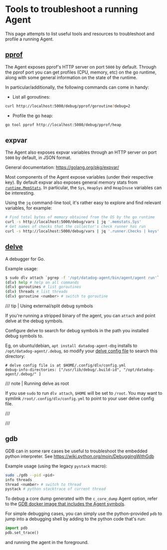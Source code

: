 # Tools to troubleshoot a running Agent

This page attempts to list useful tools and resources to troubleshoot and profile a running Agent.

## [pprof](https://golang.org/pkg/net/http/pprof/)

The Agent exposes pprof's HTTP server on port `5000` by default. Through the pprof port you can get profiles (CPU, memory, etc) on the go runtime, along with some general information on the state of the runtime.

In particular/additionally, the following commands can come in handy:

* List all goroutines:
```sh
curl http://localhost:5000/debug/pprof/goroutine?debug=2
```
* Profile the go heap:
```sh
go tool pprof http://localhost:5000/debug/pprof/heap
```

## expvar

The Agent also exposes expvar variables through an HTTP server on port `5000` by default, in JSON format.

General documentation: https://golang.org/pkg/expvar/

Most components of the Agent expose variables (under their respective key). By default expvar also exposes general memory stats from [`runtime.MemStats`](https://golang.org/pkg/runtime/#MemStats). In particular, the `Sys`, `HeapSys` and `HeapInuse` variables can be interesting.

Using the `jq` command-line tool, it's rather easy to explore and find relevant variables, for example:
```sh
# Find total bytes of memory obtained from the OS by the go runtime
curl -s http://localhost:5000/debug/vars | jq '.memstats.Sys'
# Get names of checks that the collector's check runner has run
curl -s http://localhost:5000/debug/vars | jq '.runner.Checks | keys'
```

## [delve](https://github.com/derekparker/delve)

A debugger for Go.

Example usage:
```sh
$ sudo dlv attach `pgrep -f '/opt/datadog-agent/bin/agent/agent run'`
(dlv) help # help on all commands
(dlv) goroutines # list goroutines
(dlv) threads # list threads
(dlv) goroutine <number> # switch to goroutine
```

/// tip | Using external/split debug symbols

If you're running a stripped binary of the agent, you can `attach` and point delve at the debug symbols.

Configure delve to search for debug symbols in the path you installed debug symbols to.

Eg, on ubuntu/debian, `apt install datadog-agent-dbg` installs to `/opt/datadog-agent/.debug`, so modify your [delve config file](https://github.com/go-delve/delve/blob/master/Documentation/cli/README.md#configuration-and-command-history) to search this directory:

```
# delve config file is at $HOME/.config/dlv/config.yml
debug-info-directories: ["/usr/lib/debug/.build-id", "/opt/datadog-agent/.debug/" ]
```

/// note | Running delve as root

If you use `sudo` to run `dlv attach`, `$HOME` will be set to `/root`. You may want to symlink `/root/.config/dlv/config.yml` to point to your user delve config file.

///

///

## gdb

GDB can in some rare cases be useful to troubleshoot the embedded python interpreter.
See https://wiki.python.org/moin/DebuggingWithGdb

Example usage (using the legacy `pystack` macro):
```sh
sudo ./gdb --pid <pid>
info threads
thread <number> # switch to thread
pystack # python stacktrace of current thread
```

To debug a core dump generated with the `c_core_dump` Agent option, refer to the [GDB docker image
that includes the Agent symbols](https://github.com/DataDog/datadog-agent/tree/main/tools/gdb).

For simple debugging cases, you can simply use the python-provided `pdb` to jump into
a debugging shell by adding to the python code that's run:
```python
import pdb
pdb.set_trace()
```
and running the agent in the foreground.

